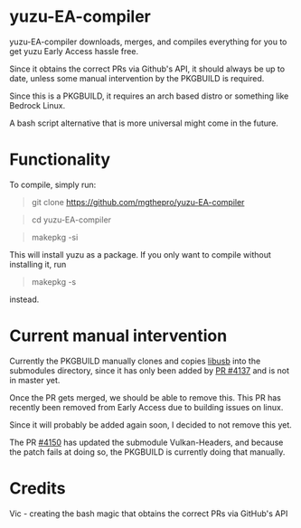 # yuzu-EA-compiler





yuzu-EA-compiler downloads, merges, and compiles everything for you to get yuzu Early Access hassle free.

Since it obtains the correct PRs via Github's API, it should always be up to date, unless some manual intervention by the PKGBUILD is required.

Since this is a PKGBUILD, it requires an arch based distro or something like Bedrock Linux.

A bash script alternative that is more universal might come in the future.



# Functionality



To compile, simply run:

>    git clone https://github.com/mgthepro/yuzu-EA-compiler

>    cd yuzu-EA-compiler

>    makepkg -si



This will install yuzu as a package. If you only want to compile without installing it, run 

>   makepkg -s



instead.



# Current manual intervention

Currently the PKGBUILD manually clones and copies [libusb](https://github.com/ameerj/libusb) into the submodules directory, since it has only been added by [PR #4137](https://github.com/yuzu-emu/yuzu/pull/4137) and is not in master yet.

Once the PR gets merged, we should be able to remove this. This PR has recently been removed from Early Access due to building issues on linux.

Since it will probably be added again soon, I decided to not remove this yet.

The PR [#4150](https://github.com/yuzu-emu/yuzu/pull/4150) has updated the submodule Vulkan-Headers, and because the patch fails at doing so, the PKGBUILD is currently doing that manually.



# Credits

Vic - creating the bash magic that obtains the correct PRs via GitHub's API
